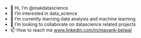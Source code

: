 - 👋 Hi, I’m @makdatascience
- 👀 I’m interested in data_science
- 🌱 I’m currently learning data analysis and machine learning  
- 💞️ I’m looking to collaborate on datascience related projects
- 📫 How to reach me www.linkedin.com/in/mayank-belwal

<!---
makdatascience/makdatascience is a ✨ special ✨ repository because its `README.md` (this file) appears on your GitHub profile.
You can click the Preview link to take a look at your changes.
--->
